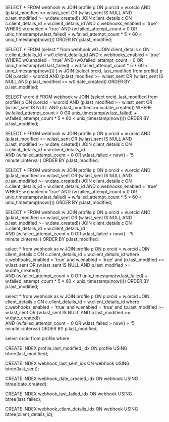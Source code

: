 SELECT *  FROM webhook w JOIN profile p ON p.orcid = w.orcid AND (p.last_modified >= w.last_sent OR (w.last_sent IS NULL AND p.last_modified >= w.date_created)) JOIN client_details c ON c.client_details_id = w.client_details_id AND c.webhooks_enabled = 'true' WHERE w.enabled = 'true' AND (w.failed_attempt_count = 0 OR unix_timestamp(w.last_failed) + w.failed_attempt_count * 5 * 60 < unix_timestamp(now())) ORDER BY p.last_modified;    



SELECT * FROM (select * from webhook w0 JOIN client_details c ON c.client_details_id = w0.client_details_id AND c.webhooks_enabled = 'true' WHERE w0.enabled = 'true' AND (w0.failed_attempt_count = 0 OR unix_timestamp(w0.last_failed) + w0.failed_attempt_count * 5 * 60 < unix_timestamp(now()))
) w JOIN (select orcid, last_modified from profile) p ON p.orcid = w.orcid AND (p.last_modified >= w.last_sent OR (w.last_sent IS NULL AND p.last_modified >= w0.date_created)) ORDER BY p.last_modified;


SELECT  w.orcid  FROM webhook w JOIN (select orcid, last_modified from profile) p ON p.orcid = w.orcid AND (p.last_modified >= w.last_sent OR (w.last_sent IS NULL AND p.last_modified >= w.date_created)) WHERE  (w.failed_attempt_count = 0 OR unix_timestamp(w.last_failed) + w.failed_attempt_count * 5 * 60 < unix_timestamp(now())) ORDER BY p.last_modified;    




SELECT *  FROM webhook w JOIN profile p ON p.orcid = w.orcid 
AND (p.last_modified >= w.last_sent OR (w.last_sent IS NULL AND p.last_modified >= w.date_created)) 
JOIN client_details c ON c.client_details_id = w.client_details_id  
AND (w.failed_attempt_count = 0 OR w.last_failed   < now() - '5 minute'::interval ) ORDER BY p.last_modified;


SELECT *  FROM webhook w JOIN profile p ON p.orcid = w.orcid AND (p.last_modified >= w.last_sent OR (w.last_sent IS NULL AND p.last_modified >= w.date_created)) JOIN client_details c ON c.client_details_id = w.client_details_id AND c.webhooks_enabled = 'true' WHERE w.enabled = 'true' AND (w.failed_attempt_count = 0 OR unix_timestamp(w.last_failed) + w.failed_attempt_count * 5 * 60 < unix_timestamp(now())) ORDER BY p.last_modified;    






SELECT *  FROM webhook w JOIN profile p ON p.orcid = w.orcid 
AND (p.last_modified >= w.last_sent OR (w.last_sent IS NULL AND p.last_modified >= w.date_created)) 
JOIN client_details c ON c.client_details_id = w.client_details_id  
AND (w.failed_attempt_count = 0 OR w.last_failed   < now() - '5 minute'::interval ) ORDER BY p.last_modified;









select * from webhook as w JOIN profile p ON p.orcid = w.orcid JOIN client_details c ON c.client_details_id = w.client_details_id where 
c.webhooks_enabled = 'true' and w.enabled = 'true' 
and (p.last_modified >= w.last_sent OR (w.last_sent IS NULL AND p.last_modified >= w.date_created))  
AND (w.failed_attempt_count = 0 OR unix_timestamp(w.last_failed) + w.failed_attempt_count * 5 * 60 < unix_timestamp(now())) ORDER BY p.last_modified;

select * from webhook as w JOIN profile p ON p.orcid = w.orcid JOIN client_details c ON c.client_details_id = w.client_details_id where 
c.webhooks_enabled = 'true' and w.enabled = 'true' 
and (p.last_modified >= w.last_sent OR (w.last_sent IS NULL AND p.last_modified >= w.date_created))  
AND (w.failed_attempt_count = 0 OR w.last_failed > now() + '5 minute'::interval) ORDER BY p.last_modified;




select orcid from profile where 



CREATE INDEX profile_last_modified_idx ON profile USING btree(last_modified);

CREATE INDEX webhook_last_sent_idx ON webhook USING btree(last_sent);

CREATE INDEX webhook_date_created_idx ON webhook USING btree(date_created);

CREATE INDEX webhook_last_failed_idx ON webhook USING btree(last_failed);

CREATE INDEX webhook_client_details_idx ON webhook USING btree(client_details_id);






